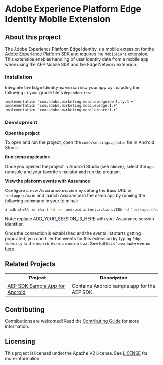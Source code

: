 # Adobe Experience Platform Edge Identity Mobile Extension


## About this project

The Adobe Experience Platform Edge Identity is a mobile extension for the [Adobe Experience Platform SDK](https://github.com/Adobe-Marketing-Cloud/acp-sdks) and requires the `MobileCore` extension. This extension enables handling of user identity data from a mobile app when using the AEP Mobile SDK and the Edge Network extension.


### Installation

Integrate the Edge Identity extension into your app by including the following in your gradle file's `dependencies`:

```
implementation 'com.adobe.marketing.mobile:edgeidentity:1.+'
implementation 'com.adobe.marketing.mobile:edge:1.+'
implementation 'com.adobe.marketing.mobile:core:1.+'
```

### Development

**Open the project**

To open and run the project, open the `code/settings.gradle` file in Android Studio

**Run demo application**

Once you opened the project in Android Studio (see above), select the `app` runnable and your favorite simulator and run the program.

**View the platform events with Assurance**

Configure a new Assurance session by setting the Base URL to `testapp://main` and launch Assurance in the demo app by running the following command in your terminal:

```bash
$ adb shell am start -W -a  android.intent.action.VIEW -d "testapp://main?adb_validation_sessionid=ADD_YOUR_SESSION_ID_HERE" com.adobe.marketing.mobile.testapp
```

Note: replace ADD_YOUR_SESSION_ID_HERE with your Assurance session identifier.

Once the connection is established and the events list starts getting populated, you can filter the events for this extension by typing `Edge Identity` in the `Search Events` search box. See full list of available events [here](https://aep-sdks.gitbook.io/docs/beta/experience-platform-extension/experience-platform-debugging#event-types-handled-by-the-aep-mobile-extension).



## Related Projects

| Project                                                      | Description                                                  |
| ------------------------------------------------------------ | ------------------------------------------------------------ |
| [AEP SDK Sample App for Android](https://github.com/adobe/aepsdk-sample-app-android) | Contains Android sample app for the AEP SDK.                 |

## Contributing

Contributions are welcomed! Read the [Contributing Guide](./.github/CONTRIBUTING.md) for more information.

## Licensing

This project is licensed under the Apache V2 License. See [LICENSE](LICENSE) for more information.

